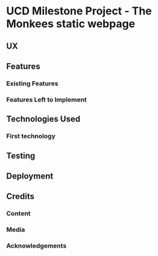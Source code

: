 # UCD Milestone Project - The Monkees static webpage
<!-- One or two paragraphs providing an overview of your project.-->

## UX


## Features


### Existing Features


### Features Left to Implement

## Technologies Used

### First technology


## Testing


## Deployment


## Credits
### Content

### Media

### Acknowledgements
